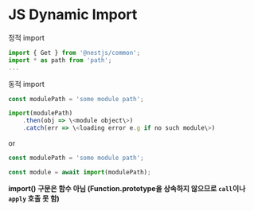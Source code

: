 # JS Dynamic Import

정적 import

```javascript
import { Get } from '@nestjs/common';
import * as path from 'path';
...
```

동적 import

```javascript
const modulePath = 'some module path';

import(modulePath)
    .then(obj => \<module object\>)
    .catch(err => \<loading error e.g if no such module\>)
```

or

```javascript
const modulePath = 'some module path';

const module = await import(modulePath);
```

**import() 구문은 함수 아님 (Function.prototype을 상속하지 않으므로 `call`이나 `apply` 호출 못 함)**